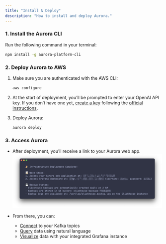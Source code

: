 ```yaml
---
title: "Install & Deploy"
description: "How to install and deploy Aurora."
---
```


### 1. Install the Aurora CLI

Run the following command in your terminal:

```bash
npm install -g aurora-platform-cli
```

### 2. Deploy Aurora to AWS

1. Make sure you are authenticated with the AWS CLI:

   ```bash
   aws configure
   ```
2. At the start of deployment, you’ll be prompted to enter your OpenAI API key. If you don’t have one yet, [create a key](https://platform.openai.com/api-keys) following the [official instructions](https://platform.openai.com/docs/libraries#create-and-export-an-api-key).

3. Deploy Aurora:

   ```bash
   aurora deploy
   ```

### 3. Access Aurora

* After deployment, you’ll receive a link to your Aurora web app.
![Deploy Message](../../../assets/docs/deploy-success-message.png)

* From there, you can:
  * [Connect](https://auroraplatform.github.io/docs/connect/) to your Kafka topics
  * [Query](https://auroraplatform.github.io/docs/query/) data using natural language
  * [Visualize](https://auroraplatform.github.io/docs/visualize/) data with your integrated Grafana instance

